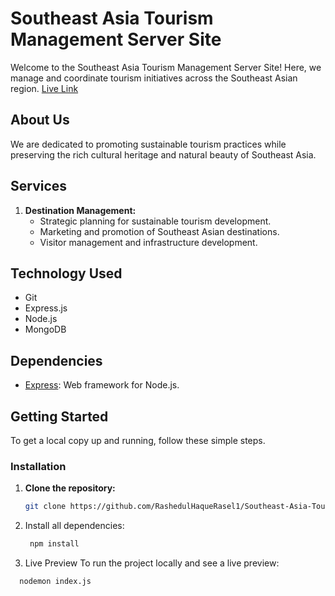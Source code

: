 # Southeast Asia Tourism Management Server Site

Welcome to the Southeast Asia Tourism Management Server Site! Here, we manage and coordinate tourism initiatives across the Southeast Asian region. [Live Link](https://asiaadventure-rasel.surge.sh/)

## About Us

We are dedicated to promoting sustainable tourism practices while preserving the rich cultural heritage and natural beauty of Southeast Asia.

## Services

1. **Destination Management:**
   - Strategic planning for sustainable tourism development.
   - Marketing and promotion of Southeast Asian destinations.
   - Visitor management and infrastructure development.

## Technology Used

- Git
- Express.js
- Node.js
- MongoDB


## Dependencies

- [Express](https://www.npmjs.com/package/express): Web framework for Node.js.


## Getting Started

To get a local copy up and running, follow these simple steps.

### Installation

1. **Clone the repository:**
   ```sh
   git clone https://github.com/RashedulHaqueRasel1/Southeast-Asia-Tourism-Management.git
2. Install all dependencies:
   
   ```sh
    npm install
   
3. Live Preview
To run the project locally and see a live preview:
```sh
  nodemon index.js
